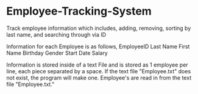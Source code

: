 # Employee-Tracking-System
Track employee information which includes, adding, removing, sorting by last name,  and searching through via ID

Information for each Employee is as follows,
EmployeeID
Last Name
First Name
Birthday
Gender
Start Date
Salary

Information is stored inside of a text File and is stored as 1 employee per line, each piece separated by a space.
If the text file "Employee.txt" does not exist, the program will make one.
Employee's are read in from the text file "Employee.txt."
